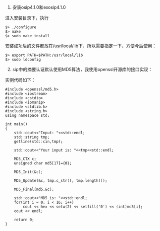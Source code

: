 1. 安装osip4.1.0和exosip4.1.0

  进入安装目录下，执行

  ```
  $> ./configure
  $> make
  $> sudo make install
  ```

  安装成功后的文件都放在/usr/local/lib下，所以需要指定一下，方便今后使用：

  ```
  $> export PATH=$PATH:/usr/local/lib
  $> sudo ldconfig
  ```

2. sip中的摘要认证默认使用MD5算法，我使用openssl开源库的接口实现：

  实例代码如下：

  ```
  #include <openssl/md5.h>
  #include <iostream>
  #include <cstdio>
  #include <iomanip>
  #include <stdlib.h>
  #include <string.h>
  using namespace std;

  int main()
  {
      std::cout<<"Input: "<<std::endl;
      std::string tmp;
      getline(std::cin,tmp);

      std::cout<<"Your input is: "<<tmp<<std::endl;

      MD5_CTX c;
      unsigned char md5[17]={0};

      MD5_Init(&c);

      MD5_Update(&c, tmp.c_str(), tmp.length());

      MD5_Final(md5,&c);

      std::cout<<"MD5 is: "<<std::endl;
      for(int i = 0; i < 16; i++)
          cout << hex << setw(2) << setfill('0') << (int)md5[i];
      cout << endl;

      return 0;
  }
  ```
